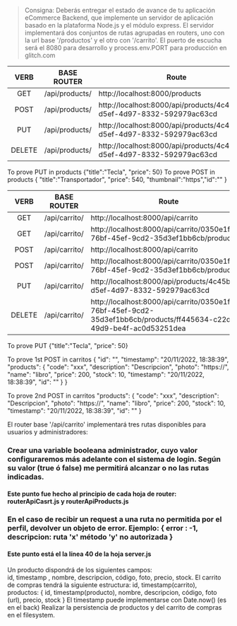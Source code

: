 > Consigna: Deberás entregar el estado de avance de tu aplicación eCommerce Backend, que implemente un servidor de aplicación basado en la plataforma Node.js y el módulo express. El servidor implementará dos conjuntos de rutas agrupadas en routers, uno con la url base '/productos' y el otro con '/carrito'. El puerto de escucha será el 8080 para desarrollo y process.env.PORT para producción en glitch.com


|  VERB  | BASE ROUTER    | Route                                                                   |
| :----: | -------------- | ----------------------------------------------------------------------- |
|  GET   | /api/products/ | http://localhost:8000/products                                          |
|  POST  | /api/products/ | http://localhost:8000/api/products/4c45bf45-d5ef-4d97-8332-592979ac63cd |
|  PUT   | /api/products/ | http://localhost:8000/api/products/4c45bf45-d5ef-4d97-8332-592979ac63cd |
| DELETE | /api/products/ | http://localhost:8000/api/products/4c45bf45-d5ef-4d97-8332-592979ac63cd |

To prove PUT in products {"title":"Tecla", "price": 50}
To prove POST in products { "title":"Transportador", "price": 540, "thumbnail":"https","id":"" }

|  VERB  | BASE ROUTER   | Route                                                                                                                |
| :----: | ------------- | -------------------------------------------------------------------------------------------------------------------- |
|  GET   | /api/carrito/ | http://localhost:8000/api/carrito                                                                                    |
|  GET   | /api/carrito/ | http://localhost:8000/api/carrito/0350e1fe-76bf-45ef-9cd2-35d3ef1bb6cb/products                                      |
|  POST  | /api/carrito/ | http://localhost:8000/api/carrito                                                                                    |
|  POST  | /api/carrito/ | http://localhost:8000/api/carrito/0350e1fe-76bf-45ef-9cd2-35d3ef1bb6cb/products                                      |
|  PUT   | /api/carrito/ | http://localhost:8000/api/products/4c45bf45-d5ef-4d97-8332-592979ac63cd                                              |
| DELETE | /api/carrito/ | http://localhost:8000/api/carrito/0350e1fe-76bf-45ef-9cd2-35d3ef1bb6cb/products/ff445634-c22d-49d9-be4f-ac0d53251dea |

To prove PUT {"title":"Tecla", "price": 50}

To prove 1st POST in carritos {
"id": "",
"timestamp": "20/11/2022, 18:38:39",
"products": {
"code": "xxx",
"description": "Descripcion",
"photo": "https://",
"name": "libro",
"price": 200,
"stock": 10,
"timestamp": "20/11/2022, 18:38:39",
"id": ""
}
}

To prove 2nd POST in carritos
"products": {
"code": "xxx",
"description": "Descripcion",
"photo": "https://",
"name": "libro",
"price": 200,
"stock": 10,
"timestamp": "20/11/2022, 18:38:39",
"id": ""
}

El router base '/api/carrito' implementará tres rutas disponibles para usuarios y administradores:



### Crear una variable booleana administrador, cuyo valor configuraremos más adelante con el sistema de login. Según su valor (true ó false) me permitirá alcanzar o no las rutas indicadas. 
####    Este punto fue hecho al principio de cada hoja de router: routerApiCasrt.js y routerApiProducts.js

### En el caso de recibir un request a una ruta no permitida por el perfil, devolver un objeto de error. Ejemplo: { error : -1, descripcion: ruta 'x' método 'y' no autorizada }

#### Este punto está el la línea 40 de la hoja server.js

Un producto dispondrá de los siguientes campos:  
id, timestamp , nombre, descripcion, código, foto, precio, stock.
El carrito de compras tendrá la siguiente estructura:
id, timestamp(carrito), productos: { id, timestamp(producto), nombre, descripcion, código, foto (url), precio, stock }
El timestamp puede implementarse con Date.now() (es en el back)
Realizar la persistencia de productos y del carrito de compras en el filesystem.

